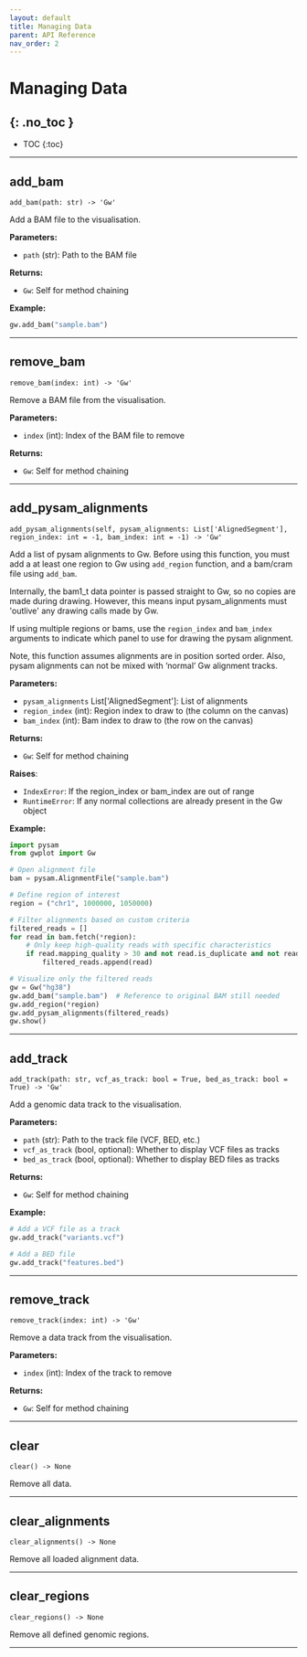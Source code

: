 ```yaml
---
layout: default
title: Managing Data
parent: API Reference
nav_order: 2
---
```


# Managing Data
{: .no_toc }
---

- TOC
{:toc}

---

## add_bam

<div class="ml-6" markdown="1">

`add_bam(path: str) -> 'Gw'`

Add a BAM file to the visualisation.

**Parameters:**
- `path` (str): Path to the BAM file

**Returns:** 
- `Gw`: Self for method chaining

**Example:**
```python
gw.add_bam("sample.bam")
```

</div>

---

## remove_bam

<div class="ml-6" markdown="1">

`remove_bam(index: int) -> 'Gw'`

Remove a BAM file from the visualisation.

**Parameters:**
- `index` (int): Index of the BAM file to remove

**Returns:**
- `Gw`: Self for method chaining

</div>

---

## add_pysam_alignments

<div class="ml-6" markdown="1">

`add_pysam_alignments(self, pysam_alignments: List['AlignedSegment'],
                            region_index: int = -1,
                            bam_index: int = -1) -> 'Gw'`

Add a list of pysam alignments to Gw. Before using this function, you must add a
at least one region to Gw using `add_region` function, and a bam/cram file using `add_bam`.

Internally, the bam1_t data pointer is passed straight to Gw, so no copies are made during drawing.
However, this means input pysam_alignments must 'outlive' any drawing calls made by Gw.

If using multiple regions or bams, use the `region_index` and `bam_index` arguments to 
indicate which panel to use for drawing the pysam alignment.

Note, this function assumes alignments are in position sorted order. Also, 
pysam alignments can not be mixed with ‘normal’ Gw alignment tracks.

**Parameters:**
- `pysam_alignments` List['AlignedSegment']: List of alignments
- `region_index` (int): Region index to draw to (the column on the canvas)
- `bam_index` (int): Bam index to draw to (the row on the canvas)

**Returns:**
- `Gw`: Self for method chaining

**Raises**:

- `IndexError`: If the region_index or bam_index are out of range
- `RuntimeError`: If any normal collections are already present in the Gw object

**Example:**
```python
import pysam
from gwplot import Gw

# Open alignment file
bam = pysam.AlignmentFile("sample.bam")

# Define region of interest
region = ("chr1", 1000000, 1050000)

# Filter alignments based on custom criteria
filtered_reads = []
for read in bam.fetch(*region):
    # Only keep high-quality reads with specific characteristics
    if read.mapping_quality > 30 and not read.is_duplicate and not read.is_secondary:
        filtered_reads.append(read)

# Visualize only the filtered reads
gw = Gw("hg38")
gw.add_bam("sample.bam")  # Reference to original BAM still needed
gw.add_region(*region)
gw.add_pysam_alignments(filtered_reads)
gw.show()
```

</div>

---

## add_track

<div class="ml-6" markdown="1">

`add_track(path: str, vcf_as_track: bool = True, bed_as_track: bool = True) -> 'Gw'`

Add a genomic data track to the visualisation.

**Parameters:**
- `path` (str): Path to the track file (VCF, BED, etc.)
- `vcf_as_track` (bool, optional): Whether to display VCF files as tracks
- `bed_as_track` (bool, optional): Whether to display BED files as tracks

**Returns:**
- `Gw`: Self for method chaining

**Example:**
```python
# Add a VCF file as a track
gw.add_track("variants.vcf")

# Add a BED file
gw.add_track("features.bed")
```

</div>

---

## remove_track

<div class="ml-6" markdown="1">

`remove_track(index: int) -> 'Gw'`

Remove a data track from the visualisation.

**Parameters:**
- `index` (int): Index of the track to remove

**Returns:**
- `Gw`: Self for method chaining

</div>

---

## clear

<div class="ml-6" markdown="1">

`clear() -> None`

Remove all data.

</div>

---

## clear_alignments

<div class="ml-6" markdown="1">

`clear_alignments() -> None`

Remove all loaded alignment data.

</div>

---

## clear_regions

<div class="ml-6" markdown="1">

`clear_regions() -> None`

Remove all defined genomic regions.

</div>

---
